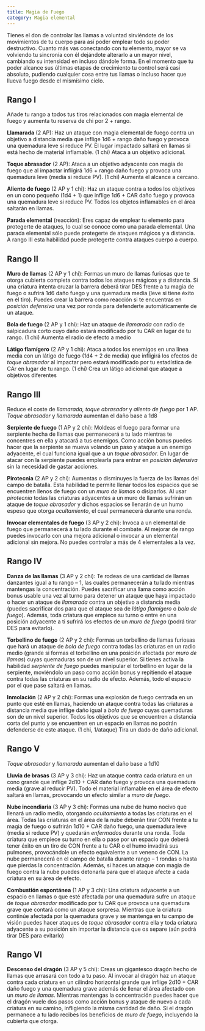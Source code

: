 ```yaml
---
title: Magia de Fuego
category: Magia elemental
---
```


Tienes el don de controlar las llamas a voluntad sirviéndote de los movimientos de tu cuerpo para así poder emplear todo su poder destructivo. Cuanto más vas conectando con tu elemento, mayor se va volviendo tu sincronía con él dejándote alterarlo a un mayor nivel, cambiando su intensidad en incluso dándole forma. En el momento que tu poder alcance sus últimas etapas de crecimiento tu control será casi absoluto, pudiendo cualquier cosa entre tus llamas o incluso hacer que llueva fuego desde el mismísimo cielo.

## Rango I

Añade tu rango a todos tus tiros relacionados con magia elemental de fuego y aumenta tu reserva de chi por 2 + rango.

**Llamarada** (2 AP): Haz un ataque con magia elemental de fuego contra un objetivo a distancia media que inflige 1d6 + rango daño fuego y provoca una quemadura leve si reduce PV. El lugar impactado saltará en llamas si está hecho de material inflamable. (1 chi) Ataca a un objetivo adicional.

**Toque abrasador** (2 AP): Ataca a un objetivo adyacente con magia de fuego que al impactar infligirá 1d6 + rango daño fuego y provoca una quemadura leve (media si reduce PV). (1 chi) Aumenta el alcance a cercano.

**Aliento de fuego** (2 AP y 1 chi): Haz un ataque contra a todos los objetivos en un cono pequeño (1d4 + 1) que inflige 1d6 + CAR daño fuego y provoca una quemadura leve si reduce PV. Todos los objetos inflamables en el área saltarán en llamas. 

**Parada elemental** (reacción): Eres capaz de emplear tu elemento para protegerte de ataques, lo cual se conoce como una parada elemental. Una parada elemental sólo puede protegerte de ataques mágicos y a distancia. A rango III esta habilidad puede protegerte contra ataques cuerpo a cuerpo.

## Rango II

**Muro de llamas** (2 AP y 1 chi): Formas un muro de llamas furiosas que te otorga cubierta completa contra todos los ataques mágicos y a distancia. Si una criatura intenta cruzar la barrera deberá tirar DES frente a tu magia de fuego o sufrirá 1d6 daño fuego y una quemadura media (leve si tiene éxito en el tiro). Puedes crear la barrera como reacción si te encuentras en *posición defensiva* una vez por ronda para defenderte automáticamente de un ataque.

**Bola de fuego** (2 AP y 1 chi): Haz un ataque de *llamarada* con radio de salpicadura corto cuyo daño estará modificado por tu CAR en lugar de tu rango. (1 chi) Aumenta el radio de efecto a medio

**Látigo flamígero** (2 AP y 1 chi): Ataca a todos los enemigos en una línea media con un látigo de fuego (1d4 + 2 de media) que infligirá los efectos de *toque abrasador* al impactar pero estará modificado por tu estadística de CAr en lugar de tu rango. (1 chi) Crea un látigo adicional que ataque a objetivos diferentes 

## Rango III

Reduce el coste de *llamarada, toque abrasador* y *aliento de fuego* por 1 AP. *Toque abrasador* y *llamarada* aumentan el daño base a 1d8

**Serpiente de fuego** (1 AP y 2 chi): Moldeas el fuego para formar una serpiente hecha de llamas que permanecerá a tu lado mientras te concentres en ella y atacará a tus enemigos. Como acción bonus puedes hacer que la serpiente se mueva volando un paso y ataque a un enemigo adyacente, el cual funciona igual que a un *toque abrasador*. En lugar de atacar con la serpiente puedes emplearla para entrar en *posición defensiva* sin la necesidad de gastar acciones.

**Pirotecnia** (2 AP y 2 chi): Aumentas o disminuyes la fuerza de las llamas del campo de batalla. Esta habilidad te permite llenar todos los espacios que se encuentren llenos de fuego con un *muro de llamas* o disiparlos. Al usar *pirotecnia* todas las criaturas adyacentes a un muro de llamas sufrirán un ataque de *toque abrasador* y dichos espacios se llenarán de un humo espeso que otorga *ocultamiento*, el cual permanecerá durante una ronda.

**Invocar elementales de fuego** (3 AP y 2 chi): Invoca a un elemental de fuego que permanecerá a tu lado durante el combate. Al mejorar de rango puedes invocarlo con una mejora adicional o invocar a un elemental adicional sin mejora. No puedes controlar a más de 4 elementales a la vez.

## Rango IV

**Danza de las llamas** (3 AP y 2 chi): Te rodeas de una cantidad de llamas danzantes igual a tu rango – 1, las cuales permanecerán a tu lado mientras mantengas la concentración. Puedes sacrificar una llama como acción bonus usable una vez al turno para detener un ataque que haya impactado o hacer un ataque de *llamarada* contra un objetivo a distancia media (puedes sacrificar dos para que el ataque sea de *látigo flamígero* o *bola de fuego*). Además, toda criatura que empiece su turno o entre en una posición adyacente a ti sufrirá los efectos de un *muro de fuego* (podrá tirar DES para evitarlo). 

**Torbellino de fuego** (2 AP y 2 chi): Formas un torbellino de llamas furiosas que hará un ataque de *bola de fuego* contra todas las criaturas en un radio medio (grande si formas el torbellino en una posición afectada por *muro de llamas*) cuyas quemaduras son de un nivel superior. Si tienes activa la habilidad *serpiente de fuego* puedes manipular el torbellino en lugar de la serpiente, moviéndolo un paso como acción bonus y repitiendo el ataque contra todas las criaturas en su radio de efecto. Además, todo el espacio por el que pase saltará en llamas.

**Inmolación** (2 AP y 2 chi): Formas una explosión de fuego centrada en un punto que esté en llamas, haciendo un ataque contra todas las criaturas a distancia media que inflige daño igual a *bola de fuego* cuyas quemaduras son de un nivel superior. Todos los objetivos que se encuentren a distancia corta del punto y se encuentren en un espacio en llamas no podrán defenderse de este ataque. (1 chi, 1/ataque) Tira un dado de daño adicional.

## Rango V

*Toque abrasador* y *llamarada* aumentan el daño base a 1d10

**Lluvia de brasas** (3 AP y 3 chi): Haz un ataque contra cada criatura en un cono grande que inflige 2d10 + CAR daño fuego y provoca una quemadura media (grave al reducir PV). Todo el material inflamable en el área de efecto saltará en llamas, provocando un efecto similar a *muro de fuego*.

**Nube incendiaria** (3 AP y 3 chi): Formas una nube de humo nocivo que llenará un radio medio, otorgando *ocultamiento* a todas las criaturas en el área. Todas las criaturas en el área de la nube deberán tirar CON frente a tu magia de fuego o sufrirán 1d10 + CAR daño fuego, una quemadura leve (media si reduce PV) y quedarán *enfermados* durante una ronda. Toda criatura que empiece su turno en ella o pase por un espacio que deberá tener éxito en un tiro de CON frente a tu CAR o el humo invadirá sus pulmones, provocándole un efecto equivalente a un veneno de CON. La nube permanecerá en el campo de batalla durante rango – 1 rondas o hasta que pierdas la concentración. Además, si haces un ataque con magia de fuego contra la nube puedes detonarla para que el ataque afecte a cada criatura en su área de efecto.

**Combustión espontánea** (1 AP y 3 chi): Una criatura adyacente a un espacio en llamas o que esté afectada por una quemadura sufre un ataque de *toque abrasador* modificado por tu CAR que provoca una quemadura grave que contará como un ataque sorpresa. Mientras que la criatura continúe afectada por la quemadura grave y se mantenga en tu campo de visión puedes hacer ataques de *toque abrasador* contra ella y toda criatura adyacente a su posición sin importar la distancia que os separe (aún podrá tirar DES para evitarlo)

## Rango VI

**Descenso del dragón** (3 AP y 5 chi): Creas un gigantesco dragón hecho de llamas que arrasará con todo a tu paso. Al invocar al dragón haz un ataque contra cada criatura en un cilindro horizontal grande que inflige 2d10 + CAR daño fuego y una quemadura grave además de llenar el área afectado con un *muro de llamas*. Mientras mantengas la concentración puedes hacer que el dragón vuele dos pasos como acción bonus y ataque de nuevo a cada criatura en su camino, infligiendo la misma cantidad de daño. Si el dragón permanece a tu lado recibes los beneficios de *muro de fuego*, incluyendo la cubierta que otorga.
